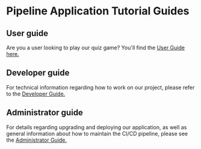# Pipeline Application Tutorial Guides

## User guide
Are you a user looking to play our quiz game? You'll find the [User Guide here.](https://christophernixon.github.io/DevOps-Pipeline-sweng/docs/user)

## Developer guide
For technical information regarding how to work on our project, please refer to the [Developer Guide.](https://christophernixon.github.io/DevOps-Pipeline-sweng/docs/developer)

## Administrator guide
For details regarding upgrading and deploying our application, as well as general information about how to maintain the CI/CD pipeline, please see the [Administrator Guide.](https://christophernixon.github.io/DevOps-Pipeline-sweng/docs/administrator)
